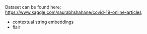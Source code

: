 Dataset can be found here: https://www.kaggle.com/saurabhshahane/covid-19-online-articles
- contextual string embeddings
- flair

